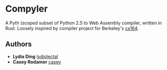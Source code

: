 # Compyler

A Pyth (scoped subset of Python 2.5 to Web Assembly compiler, written in Rust. Loosely inspired by compiler project for Berkeley's [cs164](http://www-inst.eecs.berkeley.edu/~cs164/sp18/).

## Authors
* **Lydia Ding** [lydiolectal](https://github.com/lydiolectal)
* **Casey Rodamor** [casey](https://github.com/casey)
